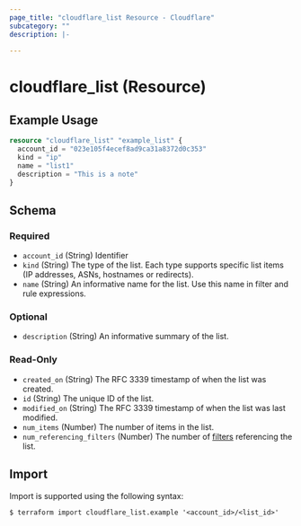 ```yaml
---
page_title: "cloudflare_list Resource - Cloudflare"
subcategory: ""
description: |-
  
---
```


# cloudflare_list (Resource)



## Example Usage

```terraform
resource "cloudflare_list" "example_list" {
  account_id = "023e105f4ecef8ad9ca31a8372d0c353"
  kind = "ip"
  name = "list1"
  description = "This is a note"
}
```

<!-- schema generated by tfplugindocs -->
## Schema

### Required

- `account_id` (String) Identifier
- `kind` (String) The type of the list. Each type supports specific list items (IP addresses, ASNs, hostnames or redirects).
- `name` (String) An informative name for the list. Use this name in filter and rule expressions.

### Optional

- `description` (String) An informative summary of the list.

### Read-Only

- `created_on` (String) The RFC 3339 timestamp of when the list was created.
- `id` (String) The unique ID of the list.
- `modified_on` (String) The RFC 3339 timestamp of when the list was last modified.
- `num_items` (Number) The number of items in the list.
- `num_referencing_filters` (Number) The number of [filters](/operations/filters-list-filters) referencing the list.

## Import

Import is supported using the following syntax:

```shell
$ terraform import cloudflare_list.example '<account_id>/<list_id>'
```
